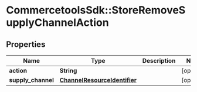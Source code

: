 # CommercetoolsSdk::StoreRemoveSupplyChannelAction

## Properties
Name | Type | Description | Notes
------------ | ------------- | ------------- | -------------
**action** | **String** |  | [optional] 
**supply_channel** | [**ChannelResourceIdentifier**](ChannelResourceIdentifier.md) |  | [optional] 

